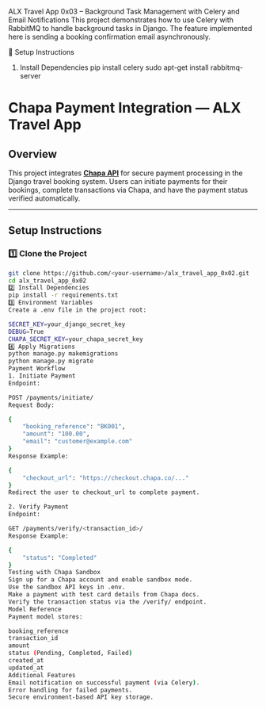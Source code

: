 ALX Travel App 0x03 – Background Task Management with Celery and Email Notifications
This project demonstrates how to use Celery with RabbitMQ to handle background tasks in Django.
The feature implemented here is sending a booking confirmation email asynchronously.

🚀 Setup Instructions
1. Install Dependencies
pip install celery
sudo apt-get install rabbitmq-server

# **Chapa Payment Integration — ALX Travel App**

## **Overview**

This project integrates **[Chapa API](https://developer.chapa.co/)** for secure payment processing in the Django travel booking system.
Users can initiate payments for their bookings, complete transactions via Chapa, and have the payment status verified automatically.

---

## **Setup Instructions**

### 1️⃣ **Clone the Project**

```bash
git clone https://github.com/<your-username>/alx_travel_app_0x02.git
cd alx_travel_app_0x02
2️⃣ Install Dependencies
pip install -r requirements.txt
3️⃣ Environment Variables
Create a .env file in the project root:

SECRET_KEY=your_django_secret_key
DEBUG=True
CHAPA_SECRET_KEY=your_chapa_secret_key
4️⃣ Apply Migrations
python manage.py makemigrations
python manage.py migrate
Payment Workflow
1. Initiate Payment
Endpoint:

POST /payments/initiate/
Request Body:

{
    "booking_reference": "BK001",
    "amount": "100.00",
    "email": "customer@example.com"
}
Response Example:

{
    "checkout_url": "https://checkout.chapa.co/..."
}
Redirect the user to checkout_url to complete payment.

2. Verify Payment
Endpoint:

GET /payments/verify/<transaction_id>/
Response Example:

{
    "status": "Completed"
}
Testing with Chapa Sandbox
Sign up for a Chapa account and enable sandbox mode.
Use the sandbox API keys in .env.
Make a payment with test card details from Chapa docs.
Verify the transaction status via the /verify/ endpoint.
Model Reference
Payment model stores:

booking_reference
transaction_id
amount
status (Pending, Completed, Failed)
created_at
updated_at
Additional Features
Email notification on successful payment (via Celery).
Error handling for failed payments.
Secure environment-based API key storage.
